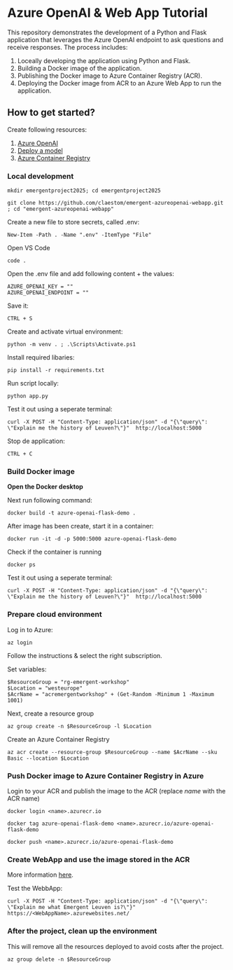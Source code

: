 # Azure OpenAI & Web App Tutorial

This repository demonstrates the development of a Python and Flask application that leverages the Azure OpenAI endpoint to ask questions and receive responses. The process includes:

1. Loceally developing the application using Python and Flask.
2. Building a Docker image of the application.
3. Publishing the Docker image to Azure Container Registry (ACR).
4. Deploying the Docker image from ACR to an Azure Web App to run the application.


## How to get started?

Create following resources:

1. [Azure OpenAI](https://learn.microsoft.com/en-us/azure/ai-services/openai/how-to/create-resource?pivots=web-portal)
2. [Deploy a model](https://learn.microsoft.com/en-us/azure/ai-services/openai/how-to/create-resource?pivots=web-portal#deploy-a-model)
3. [Azure Container Registry](https://learn.microsoft.com/en-us/azure/container-registry/container-registry-get-started-portal?tabs=azure-cli)

### Local development

```
mkdir emergentproject2025; cd emergentproject2025
```
```
git clone https://github.com/claestom/emergent-azureopenai-webapp.git ; cd "emergent-azureopenai-webapp"
```
Create a new file to store secrets, called .env:
```
New-Item -Path . -Name ".env" -ItemType "File"
```
Open VS Code
```
code .
```
Open the .env file and add following content + the values:
```
AZURE_OPENAI_KEY = ""
AZURE_OPENAI_ENDPOINT = ""
```
Save it:
```
CTRL + S
```
Create and activate virtual environment:
```
python -m venv . ; .\Scripts\Activate.ps1
```
Install required libaries:
```
pip install -r requirements.txt
```
Run script locally:
```
python app.py
```
Test it out using a seperate terminal:
```
curl -X POST -H "Content-Type: application/json" -d "{\"query\": \"Explain me the history of Leuven?\"}"  http://localhost:5000
```
Stop de application:
```
CTRL + C
```

### Build Docker image

**Open the Docker desktop**

Next run following command:
```
docker build -t azure-openai-flask-demo .
```
After image has been create, start it in a container:
```
docker run -it -d -p 5000:5000 azure-openai-flask-demo
```
Check if the container is running
```
docker ps
```
Test it out using a seperate terminal:
```
curl -X POST -H "Content-Type: application/json" -d "{\"query\": \"Explain me the history of Leuven?\"}"  http://localhost:5000
```
### Prepare cloud environment

Log in to Azure:
```
az login
```
Follow the instructions & select the right subscription.

Set variables:
```
$ResourceGroup = "rg-emergent-workshop"
$Location = "westeurope"
$AcrName = "acremergentworkshop" + (Get-Random -Minimum 1 -Maximum 1001)
```
Next, create a resource group
```
az group create -n $ResourceGroup -l $Location
```
Create an Azure Container Registry
```
az acr create --resource-group $ResourceGroup --name $AcrName --sku Basic --location $Location
```

### Push Docker image to Azure Container Registry in Azure

Login to your ACR and publish the image to the ACR (replace *name* with the ACR name)
```
docker login <name>.azurecr.io
```
```
docker tag azure-openai-flask-demo <name>.azurecr.io/azure-openai-flask-demo
```
```
docker push <name>.azurecr.io/azure-openai-flask-demo
```

### Create WebApp and use the image stored in the ACR

More information [here](https://learn.microsoft.com/en-us/azure/app-service/tutorial-custom-container?tabs=azure-cli&pivots=container-linux).

Test the WebbApp:
```
curl -X POST -H "Content-Type: application/json" -d "{\"query\": \"Explain me what Emergent Leuven is?\"}"  https://<WebAppName>.azurewebsites.net/
```
### After the project, clean up the environment
This will remove all the resources deployed to avoid costs after the project.
```
az group delete -n $ResourceGroup
```